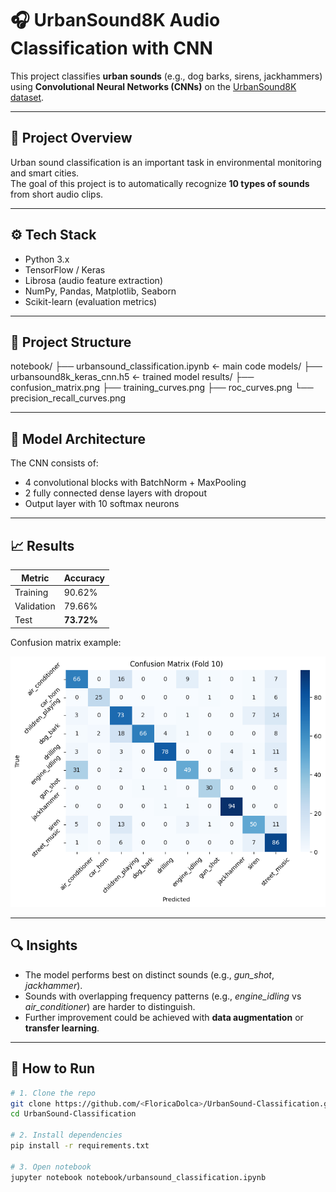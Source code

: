 # 🎧 UrbanSound8K Audio Classification with CNN

This project classifies **urban sounds** (e.g., dog barks, sirens, jackhammers) using **Convolutional Neural Networks (CNNs)** on the [UrbanSound8K dataset](https://urbansounddataset.weebly.com/urbansound8k.html).

---

## 🧠 Project Overview
Urban sound classification is an important task in environmental monitoring and smart cities.  
The goal of this project is to automatically recognize **10 types of sounds** from short audio clips.

---

## ⚙️ Tech Stack
- Python 3.x  
- TensorFlow / Keras  
- Librosa (audio feature extraction)  
- NumPy, Pandas, Matplotlib, Seaborn  
- Scikit-learn (evaluation metrics)

---

## 📂 Project Structure
notebook/
├── urbansound_classification.ipynb ← main code
models/
├── urbansound8k_keras_cnn.h5 ← trained model
results/
├── confusion_matrix.png
├── training_curves.png
├── roc_curves.png
└── precision_recall_curves.png 


---

## 🧩 Model Architecture
The CNN consists of:
- 4 convolutional blocks with BatchNorm + MaxPooling
- 2 fully connected dense layers with dropout
- Output layer with 10 softmax neurons

---

## 📈 Results

| Metric | Accuracy |
|--------|-----------|
| Training | 90.62% |
| Validation | 79.66% |
| Test | **73.72%** |

Confusion matrix example:

![Confusion Matrix](results/confusion_matrix.png)

---

## 🔍 Insights
- The model performs best on distinct sounds (e.g., *gun_shot*, *jackhammer*).  
- Sounds with overlapping frequency patterns (e.g., *engine_idling* vs *air_conditioner*) are harder to distinguish.  
- Further improvement could be achieved with **data augmentation** or **transfer learning**.

---

## 💾 How to Run

```bash
# 1. Clone the repo
git clone https://github.com/<FloricaDolca>/UrbanSound-Classification.git
cd UrbanSound-Classification

# 2. Install dependencies
pip install -r requirements.txt

# 3. Open notebook
jupyter notebook notebook/urbansound_classification.ipynb

